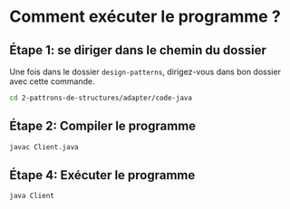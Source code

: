# Comment exécuter le programme ?

## Étape 1: se diriger dans le chemin du dossier

Une fois dans le dossier `design-patterns`, dirigez-vous dans bon dossier avec cette commande.

```bash
cd 2-pattrons-de-structures/adapter/code-java
```

## Étape 2: Compiler le programme

```bash
javac Client.java
```

## Étape 4: Exécuter le programme

```bash
java Client
```
